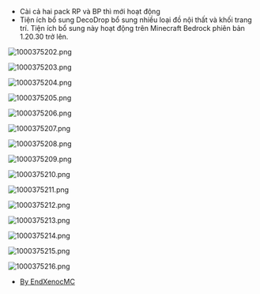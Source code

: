 * Cài cả hai pack RP và BP thì mới hoạt động
* Tiện ích bổ sung DecoDrop bổ sung nhiều loại đồ nội thất và khối trang trí. Tiện ích bổ sung này hoạt động trên Minecraft Bedrock phiên bản 1.20.30 trở lên.

![1000375202.png](https://i.ibb.co/gLrLjLq8/1000375202.png)

![1000375203.png](https://i.ibb.co/9k6ZJmb8/1000375203.png)

![1000375204.png](https://i.ibb.co/1YJkvCKQ/1000375204.png)

![1000375205.png](https://i.ibb.co/vvq9Nzxx/1000375205.png)

![1000375206.png](https://i.ibb.co/p68dh640/1000375206.png)

![1000375207.png](https://i.ibb.co/bMRxwtX6/1000375207.png)

![1000375208.png](https://i.ibb.co/jk42596v/1000375208.png)

![1000375209.png](https://i.ibb.co/S70RXSX3/1000375209.png)

![1000375210.png](https://i.ibb.co/LD8NqJ7p/1000375210.png)

![1000375211.png](https://i.ibb.co/CsWggVkw/1000375211.png)

![1000375212.png](https://i.ibb.co/Nd26G8RD/1000375212.png)

![1000375213.png](https://i.ibb.co/yF5S9Jwv/1000375213.png)

![1000375214.png](https://i.ibb.co/ynhjk1Sy/1000375214.png)

![1000375215.png](https://i.ibb.co/1GYCbM4G/1000375215.png)

![1000375216.png](https://i.ibb.co/TxswgySG/1000375216.png)

* <span style="color:#858585;">[By EndXenocMC](https://mcpedl.com/user/endxenoc/)</span>